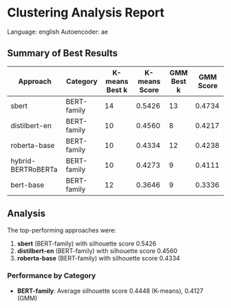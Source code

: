 # Clustering Analysis Report

Language: english
Autoencoder: ae

## Summary of Best Results

| Approach             | Category     |  K-means Best k |  K-means Score  | GMM Best k | GMM Score  |
|----------------------|--------------|-----------------|-----------------|------------|------------|
| sbert                | BERT-family  |        14       |      0.5426     |     13     |   0.4734   |
| distilbert-en        | BERT-family  |        10       |      0.4560     |     8      |   0.4217   |
| roberta-base         | BERT-family  |        10       |      0.4334     |     12     |   0.4238   |
| hybrid-BERTRoBERTa   | BERT-family  |        10       |      0.4273     |     9      |   0.4111   |
| bert-base            | BERT-family  |        12       |      0.3646     |     9      |   0.3336   |


## Analysis

The top-performing approaches were:

1. **sbert** (BERT-family) with silhouette score 0.5426
2. **distilbert-en** (BERT-family) with silhouette score 0.4560
3. **roberta-base** (BERT-family) with silhouette score 0.4334

### Performance by Category

- **BERT-family**: Average silhouette score 0.4448 (K-means), 0.4127 (GMM)
